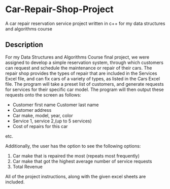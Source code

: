 Car-Repair-Shop-Project
=======================

A car repair reservation service project written in c++ for my data structures and algorithms course


Description
------------

For my Data Structures and Algorithms Course final project, we were assigned to develop a simple reservation system, through which customers can request and schedule the maintenance or repair of their cars. The repair shop provides the types of repair that are included in the Services Excel file, and can fix cars of a variety of types, as listed in the Cars Excel file.
The program will take a preset list of customers, and generate requests for services for their specific car model. The program will then output these 
requests onto the screen as follows:

*	Customer first name   Customer last name
*	Customer address
*	Car make, model, year, color
*	Service 1, service 2,(up to 5 services)
*	Cost of repairs for this car

etc.

Additionally, the user has the option to see the following options:

1.	Car make that is repaired the most (repeats most frequently)
2.	Car make that got the highest average number of service requests
3.	Total Revenue

All of the project instructions, along with the given excel sheets are included. 